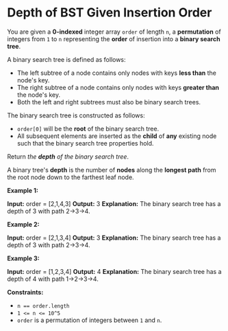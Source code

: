 # Depth of BST Given Insertion Order

You are given a **0-indexed** integer array `order` of length `n`, a **permutation** of integers from `1` to `n` representing the **order** of insertion into a **binary search tree**.

A binary search tree is defined as follows:

* The left subtree of a node contains only nodes with keys **less than** the node's key.
* The right subtree of a node contains only nodes with keys **greater than** the node's key.
* Both the left and right subtrees must also be binary search trees.

The binary search tree is constructed as follows:

* `order[0]` will be the **root** of the binary search tree.
* All subsequent elements are inserted as the **child** of **any** existing node such that the binary search tree properties hold.

Return _the **depth** of the binary search tree_.

A binary tree's **depth** is the number of **nodes** along the **longest path** from the root node down to the farthest leaf node.

**Example 1:**

**Input:** order = \[2,1,4,3\]
**Output:** 3
**Explanation:** The binary search tree has a depth of 3 with path 2->3->4.

**Example 2:**

**Input:** order = \[2,1,3,4\]
**Output:** 3
**Explanation:** The binary search tree has a depth of 3 with path 2->3->4.

**Example 3:**

**Input:** order = \[1,2,3,4\]
**Output:** 4
**Explanation:** The binary search tree has a depth of 4 with path 1->2->3->4.

**Constraints:**

* `n == order.length`
* `1 <= n <= 10^5`
* `order` is a permutation of integers between `1` and `n`.
